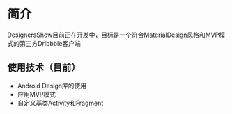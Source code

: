 ﻿# 简介
  
  DesignersShow目前正在开发中，目标是一个符合[MaterialDesign](https://material.io/guidelines/material-design/)风格和MVP模式的第三方Dribbble客户端

## 使用技术（目前）
   
* Android Design库的使用
* 应用MVP模式
* 自定义基类Activity和Fragment
